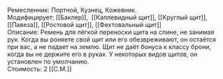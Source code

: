 Ремесленник: Портной, Кузнец, Кожевник.<br>
Модифицирует: [[Баклер]],  [[Каплевидный щит]], [[Круглый щит]], [[Павеза]], [[Ростовой щит]], [[Фехтовальный щит]]<br>
Описание: Ремень для лёгкой переноски щита на спине, не занимая рук. Когда вы роняете свой щит или его обезвреживают, он остаётся при вас, а не падает на землю. Щит не даёт бонуса к классу брони, когда вы не держите его в руках. У некоторых видов щитов, он установлен по умолчанию.<br>
Стоимость: 2 [[С.М.]]